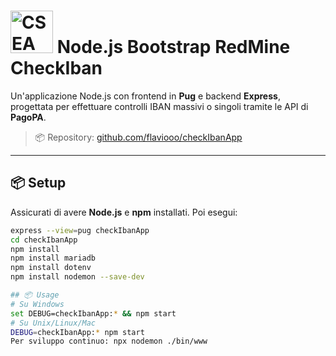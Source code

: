 # <img src="https://www.csea.it/wp-content/uploads/logo/csea-logo.svg" alt="CSEA Logo" height="68"/> Node.js Bootstrap RedMine CheckIban




Un'applicazione Node.js con frontend in **Pug** e backend **Express**, progettata per effettuare controlli IBAN massivi o singoli tramite le API di **PagoPA**.

> 📦 Repository: [github.com/flaviooo/checkIbanApp](https://github.com/flaviooo/checkIbanApp)

---

## 📦 Setup

Assicurati di avere **Node.js** e **npm** installati. Poi esegui:

```bash
express --view=pug checkIbanApp
cd checkIbanApp
npm install
npm install mariadb
npm install dotenv
npm install nodemon --save-dev

## 📦 Usage
# Su Windows
set DEBUG=checkIbanApp:* && npm start
# Su Unix/Linux/Mac
DEBUG=checkIbanApp:* npm start
Per sviluppo continuo: npx nodemon ./bin/www

